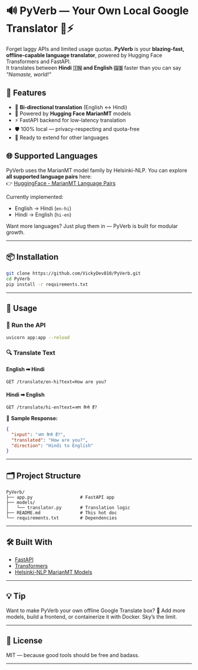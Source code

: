 # 🔊 PyVerb — Your Own Local Google Translator 🧠⚡

Forget laggy APIs and limited usage quotas. **PyVerb** is your **blazing-fast, offline-capable language translator**, powered by Hugging Face Transformers and FastAPI.  
It translates between **Hindi 🇮🇳 and English 🇬🇧** faster than you can say _"Namaste, world!"_

## 🚀 Features

- 🔁 **Bi-directional translation** (English ↔ Hindi)
- 🧠 Powered by **Hugging Face MarianMT** models
- ⚡ FastAPI backend for low-latency translation
- 🛡️ 100% local — privacy-respecting and quota-free
- 🧰 Ready to extend for other languages

## 🌐 Supported Languages

PyVerb uses the MarianMT model family by Helsinki-NLP. You can explore **all supported language pairs** here:  
👉 [HuggingFace - MarianMT Language Pairs](https://huggingface.co/Helsinki-NLP)

Currently implemented:

- English → Hindi (`en-hi`)
- Hindi → English (`hi-en`)

Want more languages? Just plug them in — PyVerb is built for modular growth.

---

## 📦 Installation

```bash
git clone https://github.com/VickyDev810/PyVerb.git
cd PyVerb
pip install -r requirements.txt
````

---

## 🧪 Usage

### 🔧 Run the API

```bash
uvicorn app:app --reload
```

### 🔍 Translate Text

#### English ➡ Hindi

```http
GET /translate/en-hi?text=How are you?
```

#### Hindi ➡ English

```http
GET /translate/hi-en?text=आप कैसे हैं?
```

📨 **Sample Response:**

```json
{
  "input": "आप कैसे हैं?",
  "translated": "How are you?",
  "direction": "Hindi to English"
}
```

---

## 🗂️ Project Structure

```
PyVerb/
├── app.py                  # FastAPI app
├── models/
│   └── translator.py       # Translation logic
├── README.md               # This hot doc
└── requirements.txt        # Dependencies
```

---

## 🛠️ Built With

* [FastAPI](https://fastapi.tiangolo.com/)
* [Transformers](https://huggingface.co/transformers/)
* [Helsinki-NLP MarianMT Models](https://huggingface.co/Helsinki-NLP)

---

## 💡 Tip

Want to make PyVerb your own offline Google Translate box?
🔌 Add more models, build a frontend, or containerize it with Docker. Sky’s the limit.

---

## 🧠 License

MIT — because good tools should be free and badass.

---
